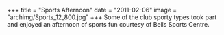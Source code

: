 +++
title = "Sports Afternoon"
date = "2011-02-06"
image = "archimg/Sports_12_800.jpg"
+++
Some of the club sporty types took part and enjoyed an afternoon of sports fun courtesy of Bells Sports Centre.
